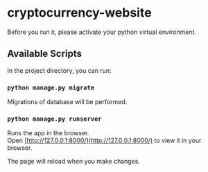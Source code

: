 # cryptocurrency-website

Before you run it, please activate your python virtual environment.

## Available Scripts

In the project directory, you can run:

### `python manage.py migrate`

Migrations of database will be performed.

### `python manage.py runserver`

Runs the app in the browser.\
Open [http://127.0.0.1:8000/](http://127.0.0.1:8000/) to view it in your browser.

The page will reload when you make changes.
